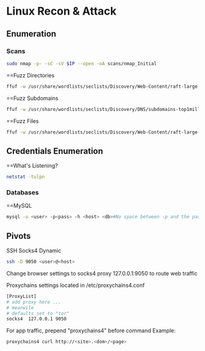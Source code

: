 # Linux Recon & Attack

## Enumeration
### Scans
```bash
sudo nmap -p- -sC -sV $IP --open -oA scans/nmap_Initial
```

==Fuzz Directories
```bash
ffuf -w /usr/share/wordlists/seclists/Discovery/Web-Content/raft-large-directories-lowercase.txt:FUZZ -u http://<Domain or IP>/FUZZ -fs 278
```
==Fuzz Subdomains
```bash
ffuf -w /usr/share/wordlists/seclists/Discovery/DNS/subdomains-top1million-110000.txt -u http://<Domain or IP> -H "Host:FUZZ.<Domain or IP" -fw 20
```
==Fuzz Files
```bash
ffuf -w /usr/share/wordlists/seclists/Discovery/Web-Content/raft-large-files.txt -u http://<Domain or IP>/FUZZ -e .php,.html,.txt -fs 283
```
## Credentials Enumeration
==What's Listening?
```bash
netstat -tulpn
```
### Databases
==MySQL
```bash
mysql -u <user> -p<pass> -h <host> <db>#No space between -p and the password (ex: -pPassword)
```

## Pivots
SSH Socks4 Dynamic
```bash
ssh -D 9050 <user>@<host>
```
Change browser settings to socks4 proxy 127.0.0.1:9050 to route web traffic

Proxychains settings located in /etc/proxychains4.conf
```bash
[ProxyList]
# add proxy here ...
# meanwile
# defaults set to "tor"
socks4  127.0.0.1 9050
```
For app traffic, prepend "proxychains4" before command
Example:
```bash
proxychains4 curl http://<site>.<dom>/<page>
```


